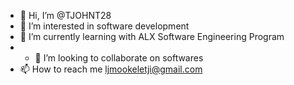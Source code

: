 - 👋 Hi, I’m @TJOHNT28
- 👀 I’m interested in software development
- 🌱 I’m currently learning with ALX Software Engineering Program
- - 💞️ I’m looking to collaborate on softwares
- 📫 How to reach me ljmookeletji@gmail.com

<!---
TJOHNT28/TJOHNT28 is a ✨ special ✨ repository because its `README.md` (this file) appears on your GitHub profile.
You can click the Preview link to take a look at your changes.
--->

